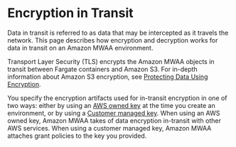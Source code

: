 # Encryption in Transit<a name="encryption-in-transit"></a>

Data in transit is referred to as data that may be intercepted as it travels the network\. This page describes how encryption and decryption works for data in transit on an Amazon MWAA environment\.

Transport Layer Security \(TLS\) encrypts the Amazon MWAA objects in transit between Fargate containers and Amazon S3\. For in\-depth information about Amazon S3 encryption, see [Protecting Data Using Encryption](https://docs.aws.amazon.com/AmazonS3/latest/dev/UsingEncryption.html)\.

You specify the encryption artifacts used for in\-transit encryption in one of two ways: either by using an  [AWS owned key](https://docs.aws.amazon.com/kms/latest/developerguide/concepts.html#aws-owned-cmk) at the time you create an environment, or by using a [Customer managed key](https://docs.aws.amazon.com/kms/latest/developerguide/concepts.html#customer-cmk)\. When using an AWS owned key, Amazon MWAA takes of data encryption in\-transit with other AWS services\. When using a customer managed key, Amazon MWAA attaches grant policies to the key you provided\.
